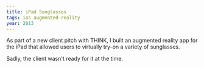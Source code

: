 ```yaml
---
title: iPad Sunglasses
tags: ios augmented-reality
year: 2013
---
```


As part of a new client pitch with THINK, I built an augmented reality app for
the iPad that allowed users to virtually try-on a variety of sunglasses.

Sadly, the client wasn't ready for it at the time.

